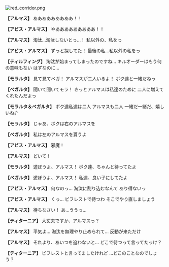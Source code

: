 
![red_corridor.png](../images/backgrounds/red_corridor.png)

**【アルマス】**
あああああああああ！！

**【アビス・アルマス】**
やあああああああああ！！

**【アルマス】**
淘汰…淘汰しないとっ…！
私以外の、私をっ

**【アビス・アルマス】**
ずっと探してた！
最後の私…私以外の私をっ

**【ティルフィング】**
淘汰が始まってしまったのですね…
キルオーダーはもう何の意味もない
はずなのに…

**【モラルタ】**
見て見てベガ！
アルマスが二人いるよ！
ボク達と一緒だねっ

**【ベガルタ】**
聞いて聞いてモラ！
きっとアルマスは私達のために
二人に増えてくれたんだよっ

**【モラルタ＆ベガルタ】**
ボク達私達は二人
アルマスも二人
一緒だ一緒だ、嬉しいね♪

**【モラルタ】**
じゃあ、ボクは右のアルマスを

**【ベガルタ】**
私は左のアルマスを貰うよ

**【アビス・アルマス】**
邪魔！

**【アルマス】**
どいて！

**【モラルタ】**
遊ぼうよ、アルマス！
ボク達、ちゃんと待ってたよ

**【ベガルタ】**
遊ぼうよ、アルマス！
私達、良い子にしてたよ

**【アビス・アルマス】**
何なのっ…
淘汰に割り込むなんて
あり得ないっ

**【アビス・アルマス】**
くっ…
ビフレストで待つわ
そこでやり直しましょう

**【アルマス】**
待ちなさい！
あ…ううっ…

**【ティターニア】**
大丈夫ですか、アルマスっ？

**【アルマス】**
平気よ…
淘汰を無理やり止められて…
反動が来ただけ

**【アルマス】**
それより、あいつを追わないと…
どこで待つって言ってたっけ？

**【ティターニア】**
ビフレストと言ってましたけれど
…どこのことなのでしょう？